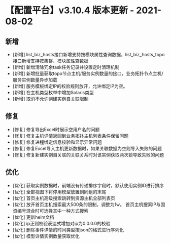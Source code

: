 # 【配置平台】v3.10.4 版本更新 - 2021-08-02

## 新增

-  [新增] list_biz_hosts接口新增支持按模块属性查询数据，list_biz_hosts_topo接口新增支持按集群、模块属性查数据
-  [新增] 新增清除冗余task任务记录并设置定时清理机制
-  [新增] 新增批量获取topo节点主机/服务实例数量的接口，业务拓扑节点主机/服务实例数量异步加载
-  [新增] 服务模板绑定IP的校验规则放开，允许绑定IP为空。
-  [新增] 在主机类型枚举中增加Solaris类型
-  [新增] 取消不允许创建实例自关联限制

## 修复

-  [修复] 修复导出Excel时展示空用户名的问题
-  [修复] 修复主机详情返回到业务拓扑主机列表条件保留问题
-  [修复] 修复进程绑定信息校验和显示异常问题
-  [修复] 修复Excel导入主机更新数据时，如果关联数据为空则导入失败的问题
-  [修复] 修复新建实例自关联的关联关系时对该实例获取两次锁导致失败的问题

## 优化

-  [优化] 获取实例数据时，前端没有传递排序字段时，默认使用实例ID进行排序
-  [优化] 全部视图下将停用模型放置到同组的末尾
-  [优化] 首页主机高级搜索跳转到资源主机全部列表页
-  [优化] 放开首页主机搜索最大500条的限制，调整为1w。 首页主机搜索IP与固资编号混合时可选择其中一种方式搜索
-  [优化] 更新helm文档
-  [优化] ip正则校验表达式增加对ip为0.0.0.0的校验
-  [优化] 删除事件详情的时间类型按json的格式进行序列化
-  [优化] 模型详情实例数量获取优化